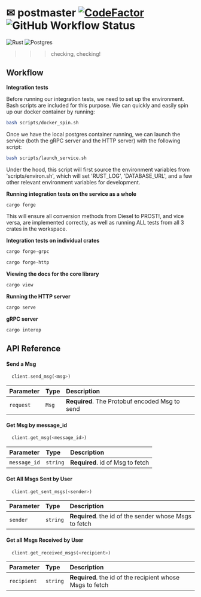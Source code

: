 
# ✉ postmaster [![CodeFactor](https://www.codefactor.io/repository/github/phasewalk1/postmaster/badge)](https://www.codefactor.io/repository/github/phasewalk1/postmaster) ![GitHub Workflow Status](https://img.shields.io/github/actions/workflow/status/phasewalk1/postmaster/quickstart.yml)
![Rust](https://img.shields.io/badge/rust-%23000000.svg?style=for-the-badge&logo=rust&logoColor=white) ![Postgres](https://img.shields.io/badge/postgres-%23316192.svg?style=for-the-badge&logo=postgresql&logoColor=white)
>>> checking, checking!

## Workflow

__Integration tests__

Before running our integration tests, we need to set up the environment. Bash scripts are included for this purpose. We can quickly and easily spin up our docker container by running:
```bash
bash scripts/docker_spin.sh
```
Once we have the local postgres container running, we can launch the service (both the gRPC server and the HTTP server) with the following script:
```bash
bash scripts/launch_service.sh
```
Under the hood, this script will first source the environment variables from 'scripts/environ.sh', which will set 'RUST_LOG', 'DATABASE_URL', and a few other relevant environment variables for development.

__Running integration tests on the service as a whole__

```bash
cargo forge
```
This will ensure all conversion methods from Diesel to PROST!, and vice versa, are implemented correctly, as well as running ALL tests from all 3 crates in the workspace.

__Integration tests on individual crates__
```bash
cargo forge-grpc
```
```bash
cargo forge-http
```

__Viewing the docs for the core library__
```bash
cargo view
```

__Running the HTTP server__
```bash
cargo serve
```
__gRPC server__
```bash
cargo interop
```



## API Reference

#### Send a Msg

```Rust
  client.send_msg(<msg>)
```

| Parameter | Type     | Description                |
| :-------- | :------- | :------------------------- |
| `request` | `Msg` | **Required**. The Protobuf encoded Msg to send |

#### Get Msg by message_id

```Rust
  client.get_msg(<message_id>)
```

| Parameter | Type     | Description                       |
| :-------- | :------- | :-------------------------------- |
| `message_id`      | `string` | **Required**. id of Msg to fetch |

#### Get All Msgs Sent by User

```Rust
  client.get_sent_msgs(<sender>)
```

| Parameter | Type     | Description                       |
| :-------- | :------- | :-------------------------------- |
| `sender`      | `string` | **Required**. the id of the sender whose Msgs to fetch |

#### Get all Msgs Received by User

```Rust
  client.get_received_msgs(<recipient>)
```

| Parameter | Type     | Description                       |
| :-------- | :------- | :-------------------------------- |
| `recipient`      | `string` | **Required**. the id of the recipient whose Msgs to fetch |
